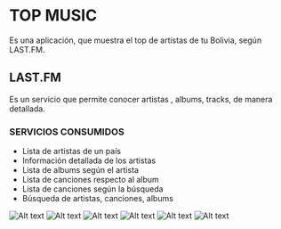 # TOP MUSIC


Es una aplicación, que muestra el top de artistas de tu Bolivia, según LAST.FM.

## LAST.FM
Es un servicio que permite conocer artistas , albums, tracks, de manera detallada.
 
### SERVICIOS CONSUMIDOS

* Lista de artistas de un país
* Información detallada de los artistas
* Lista de albums según el artista
* Lista de canciones respecto al album
* Lista de canciones según la búsqueda
* Búsqueda de artistas, canciones, albums

![Alt text](readme_image/01.png "Pantalla de bienvenida")
![Alt text](readme_image/02.png "Top de artistas")
![Alt text](readme_image/03.png "Detale de artistas")
![Alt text](readme_image/04.png "Lista de albums")
![Alt text](readme_image/05.png "Lista de pistas")
![Alt text](readme_image/06.png "Búsqueda de artistas")